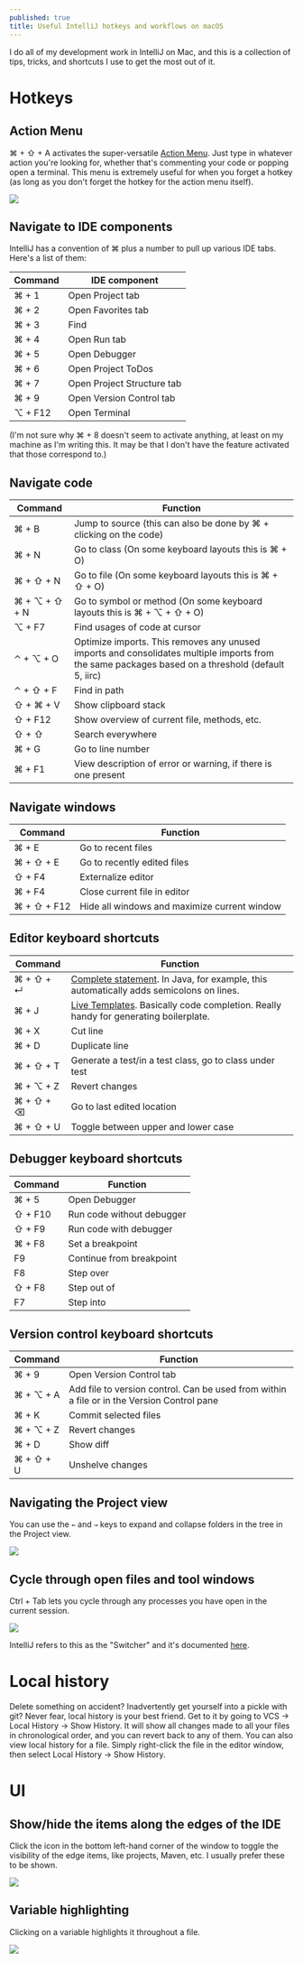 ```yaml
---
published: true
title: Useful IntelliJ hotkeys and workflows on macOS
---
```

I do all of my development work in IntelliJ on Mac, and this is a collection of tips, tricks, and shortcuts I use to get the most out of it.

# Hotkeys

## Action Menu

⌘ + ⇧ + A activates the super-versatile [Action Menu](https://www.jetbrains.com/help/idea/navigating-to-action.html). Just type in whatever action you're looking for, whether that's commenting your code or popping open a terminal. This menu is extremely useful for when you forget a hotkey (as long as you don't forget the hotkey for the action menu itself).

![]({{site.cdn_path}}/2017/09/25/actionMenu.gif)

## Navigate to IDE components

IntelliJ has a convention of ⌘ plus a number to pull up various IDE tabs. Here's a list of them:

| Command | IDE component |
|---|---|
| ⌘ + 1 | Open Project tab |
| ⌘ + 2 | Open Favorites tab |
| ⌘ + 3 | Find |
| ⌘ + 4 | Open Run tab |
| ⌘ + 5 | Open Debugger |
| ⌘ + 6 | Open Project ToDos |
| ⌘ + 7 | Open Project Structure tab |
| ⌘ + 9 | Open Version Control tab |
| ⌥ + F12 | Open Terminal |

(I'm not sure why ⌘ + 8 doesn't seem to activate anything, at least on my machine as I'm writing this. It may be that I don't have the feature activated that those correspond to.)

## Navigate code

| Command | Function |
|---|---|
| ⌘ + B | Jump to source (this can also be done by ⌘ + clicking on the code) |
| ⌘ + N | Go to class (On some keyboard layouts this is ⌘ + O) |
| ⌘ + ⇧ + N | Go to file (On some keyboard layouts this is ⌘ + ⇧ + O) |
| ⌘ + ⌥ + ⇧ + N | Go to symbol or method (On some keyboard layouts this is ⌘ + ⌥ + ⇧ + O) |
| ⌥ + F7 | Find usages of code at cursor |
| ⌃ + ⌥ + O | Optimize imports. This removes any unused imports and consolidates multiple imports from the same packages based on a threshold (default 5, iirc) |
| ⌃ + ⇧ + F | Find in path |
| ⇧ + ⌘ + V | Show clipboard stack |
| ⇧ + F12 | Show overview of current file, methods, etc. |
| ⇧ + ⇧ | Search everywhere |
| ⌘ + G | Go to line number |
| ⌘ + F1 | View description of error or warning, if there is one present |

## Navigate windows

| Command | Function |
|---|---|
| ⌘ + E | Go to recent files |
| ⌘ + ⇧ + E | Go to recently edited files |
| ⇧ + F4 | Externalize editor |
| ⌘ + F4 | Close current file in editor |
| ⌘ + ⇧ + F12 | Hide all windows and maximize current window |

## Editor keyboard shortcuts

| Command | Function |
|---|---|
| ⌘ + ⇧ + ↵ | [Complete statement](https://www.jetbrains.com/help/resharper/Coding_Assistance__Complete_Statement.html). In Java, for example, this automatically adds semicolons on lines. |
| ⌘ + J | [Live Templates](https://www.jetbrains.com/help/idea/live-templates.html). Basically code completion. Really handy for generating boilerplate. |
| ⌘ + X | Cut line |
| ⌘ + D | Duplicate line |
| ⌘ + ⇧ + T | Generate a test/in a test class, go to class under test |
| ⌘ + ⌥ + Z | Revert changes |
| ⌘ + ⇧ + ⌫ | Go to last edited location |
| ⌘ + ⇧ + U | Toggle between upper and lower case |

## Debugger keyboard shortcuts

| Command | Function |
|---|---|
| ⌘ + 5 | Open Debugger |
| ⇧ + F10 | Run code without debugger |
| ⇧ + F9 | Run code with debugger |
| ⌘ + F8 | Set a breakpoint |
| F9 | Continue from breakpoint |
| F8 | Step over |
| ⇧ + F8 | Step out of |
| F7 | Step into |

## Version control keyboard shortcuts

| Command | Function |
|---|---|
| ⌘ + 9 | Open Version Control tab |
| ⌘ + ⌥ + A | Add file to version control. Can be used from within a file or in the Version Control pane |
| ⌘ + K | Commit selected files |
| ⌘ + ⌥ + Z | Revert changes |
| ⌘ + D | Show diff |
| ⌘ + ⇧ + U | Unshelve changes |

## Navigating the Project view

You can use the `←` and `→` keys to expand and collapse folders in the tree in the Project view.

![]({{site.cdn_path}}/2017/09/25/expandFiles.gif)

## Cycle through open files and tool windows

Ctrl + Tab lets you cycle through any processes you have open in the current session.

![]({{site.cdn_path}}/2017/09/25/tabCycle.gif)

IntelliJ refers to this as the "Switcher" and it's documented [here](https://www.jetbrains.com/help/idea/navigating-between-open-files-and-tool-windows.html).

# Local history

Delete something on accident? Inadvertently get yourself into a pickle with git? Never fear, local history is your best friend. Get to it by going to VCS -> Local History -> Show History. It will show all changes made to all your files in chronological order, and you can revert back to any of them. You can also view local history for a file. Simply right-click the file in the editor window, then select Local History -> Show History.

# UI

## Show/hide the items along the edges of the IDE

Click the icon in the bottom left-hand corner of the window to toggle the visibility of the edge items, like projects, Maven, etc. I usually prefer these to be shown.

![]({{site.cdn_path}}/2017/09/25/showHide.gif)

## Variable highlighting

Clicking on a variable highlights it throughout a file.

![]({{site.cdn_path}}/2017/09/25/variable_highlighting.gif)
